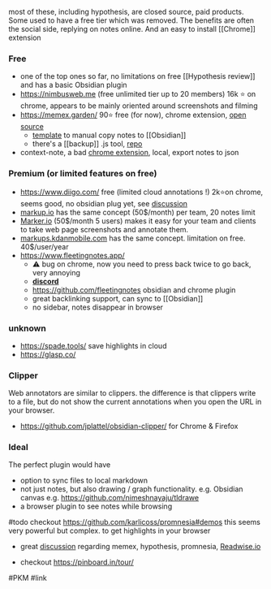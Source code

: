 
most of these, including hypothesis, are closed source, paid products.
Some used to have a free tier which was removed.
The benefits are often the social side, replying on notes online.
And an easy to install [[Chrome]] extension 

### Free
- one of the top ones so far, no limitations on free [[Hypothesis review]] and has a basic Obsidian plugin
- https://nimbusweb.me (free unlimited tier up to 20 members) 16k ⭐ on chrome, appears to be mainly oriented around screenshots and filming
- https://memex.garden/ 90⭐ free (for now), chrome extension, [open source](https://github.com/WorldBrain/Memex)
	- [template](https://www.reddit.com/r/ObsidianMD/comments/ohfow6/memex_export_to_obsidian_template/) to manual copy notes to [[Obsidian]] 
	- there's a [[backup]] .js tool, [repo](https://github.com/WorldBrain/local-backup-server/blob/master/HTTPKoaServer.js)
- context-note, a bad [chrome extension](https://chrome.google.com/webstore/detail/context-note/enmeffcefbiehghanidhebgiccljmncl), local, export notes to json

### Premium (or limited features on free)
- https://www.diigo.com/ free (limited cloud annotations !) 2k⭐on chrome, seems good, no obsidian plug yet, see [discussion](https://forum.obsidian.md/t/bookmarks-from-diigo-obsidian-vault/27047/2)
- [markup.io](https://www.markup.io/pricing/) has the same concept (50$/month) per team, 20 notes limit
- [Marker.io](https://marker.io/) (50$/month 5 users) makes it easy for your team and clients to take web page screenshots and annotate them.
- [markups.kdanmobile.com](https://markups.kdanmobile.com/) has the same concept. limitation on free. 40$/user/year
- https://www.fleetingnotes.app/  
	- ⚠️ bug on chrome, now you need to press back twice to go back, very annoying
	- [**discord**](https://discord.gg/xrj6yuGNmx)
	- https://github.com/fleetingnotes obsidian and chrome plugin
	- great backlinking support, can sync to [[Obsidian]] 
	- no sidebar, notes disappear in browser

### unknown
- https://spade.tools/ save highlights in cloud
- https://glasp.co/


### Clipper
Web annotators are similar to clippers. the difference is that clippers write to a file, but do not show the current annotations when you open the URL in your browser.
- https://github.com/jplattel/obsidian-clipper/ for Chrome & Firefox

### Ideal
The perfect plugin would have 
- option to sync files to local markdown
- not just notes, but also drawing / graph functionality. e.g. Obsidian canvas
  e.g. https://github.com/nimeshnayaju/tldrawe
- a browser plugin to see notes while browsing



#todo checkout https://github.com/karlicoss/promnesia#demos
this seems very powerful but complex. to get highlights in your browser
- great [discussion](https://www.reddit.com/r/ObsidianMD/comments/oo96v0/trying_to_collect_my_browsing_highlights_through/) regarding memex, hypothesis, promnesia, [Readwise.io](https://readwise.io/)

- checkout https://pinboard.in/tour/

#PKM #link